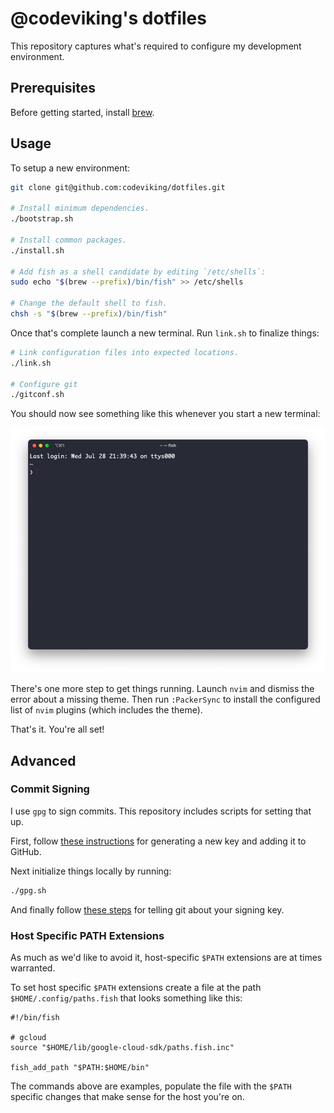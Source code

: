 # @codeviking's dotfiles

This repository captures what's required to configure my development
environment.

## Prerequisites

Before getting started, install [brew](https://brew.sh).

## Usage

To setup a new environment:

```bash
git clone git@github.com:codeviking/dotfiles.git

# Install minimum dependencies.
./bootstrap.sh

# Install common packages.
./install.sh

# Add fish as a shell candidate by editing `/etc/shells`:
sudo echo "$(brew --prefix)/bin/fish" >> /etc/shells

# Change the default shell to fish.
chsh -s "$(brew --prefix)/bin/fish"
```

Once that's complete launch a new terminal. Run `link.sh` to finalize things:

```bash
# Link configuration files into expected locations.
./link.sh

# Configure git
./gitconf.sh
```

You should now see something like this whenever you start a new terminal:

![Screenshot of the configured TTY](tty.png)

There's one more step to get things running. Launch `nvim` and dismiss the
error about a missing theme. Then run `:PackerSync` to install the configured
list of `nvim` plugins (which includes the theme).

That's it. You're all set!

## Advanced

### Commit Signing

I use `gpg` to sign commits. This repository includes scripts for setting that up.

First, follow [these instructions](https://docs.github.com/en/authentication/managing-commit-signature-verification/generating-a-new-gpg-key)
for generating a new key and adding it to GitHub.

Next initialize things locally by running:

```bash
./gpg.sh
```
And finally follow [these steps](https://docs.github.com/en/authentication/managing-commit-signature-verification/telling-git-about-your-signing-key)
for telling git about your signing key.

### Host Specific PATH Extensions

As much as we'd like to avoid it, host-specific `$PATH` extensions are at 
times warranted.

To set host specific `$PATH` extensions create a file at the path
`$HOME/.config/paths.fish` that looks something like this:

```fish
#!/bin/fish

# gcloud
source "$HOME/lib/google-cloud-sdk/paths.fish.inc"

fish_add_path "$PATH:$HOME/bin"
```

The commands above are examples, populate the file with the `$PATH` specific 
changes that make sense for the host you're on.


